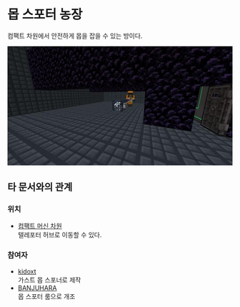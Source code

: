 # 몹 스포터 농장

컴팩트 차원에서 안전하게 몹을 잡을 수 있는 방이다.

![asdf](../../asset/systems/mobspawner_farm/main.jpg)

## 타 문서와의 관계
### 위치
<!-- tag_source_open:link_list:building_spot -->
- [컴팩트 머신 차원](../buildings/compact_machine_dimension.md)  
텔레포터 허브로 이동할 수 있다.
<!-- tag_close -->

### 참여자
<!-- tag_source_open:link_list:member_contribute -->
- [kidoxt](../members/kidoxt.md)  
가스트 몹 스포너로 제작
- [BANJUHARA](../members/BANJUHARA.md)  
몹 스포터 룸으로 개조
<!-- tag_close-->